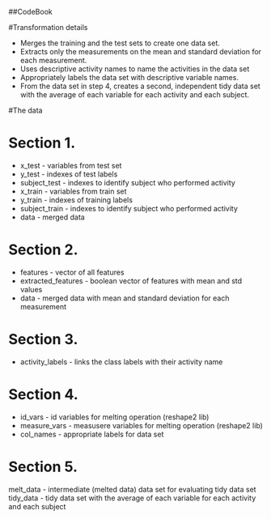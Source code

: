 ##CodeBook

#Transformation details
* Merges the training and the test sets to create one data set.
* Extracts only the measurements on the mean and standard deviation for each measurement. 
* Uses descriptive activity names to name the activities in the data set
* Appropriately labels the data set with descriptive variable names. 
* From the data set in step 4, creates a second, independent tidy data set with the average of each variable for each activity and each subject.

#The data

# Section 1.

* x_test - variables from test set
* y_test - indexes of test labels 
* subject_test - indexes to identify subject who performed activity
* x_train - variables from train set
* y_train - indexes of training labels 
* subject_train - indexes to identify subject who performed activity
* data - merged data

# Section 2.

* features - vector of all features
* extracted_features - boolean vector of features with mean and std values
* data - merged data with mean and standard deviation for each measurement

# Section 3.

* activity_labels - links the class labels with their activity name

# Section 4.

* id_vars - id variables for melting operation (reshape2 lib)
* measure_vars - measusere variables for melting operation (reshape2 lib)
* col_names - appropriate labels for data set

# Section 5.

melt_data - intermediate (melted data) data set for evaluating tidy data set
tidy_data - tidy data set with the average of each variable for each activity and each subject 
